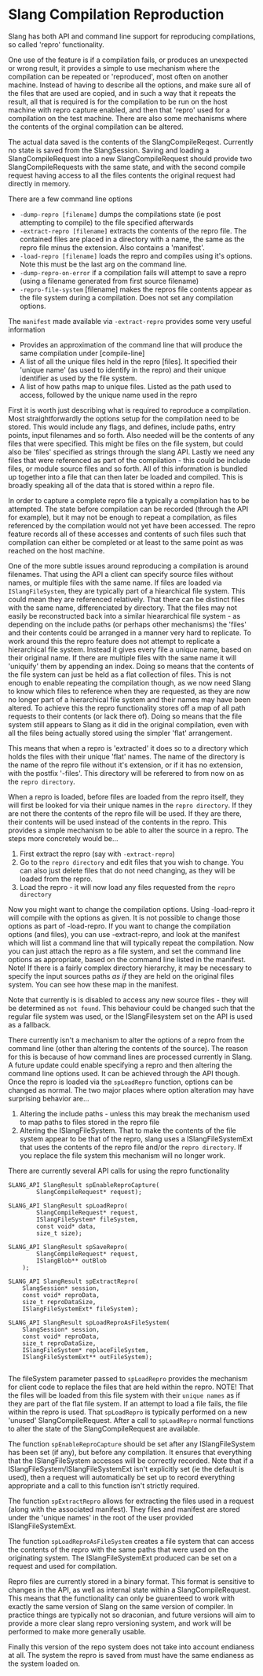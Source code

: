 Slang Compilation Reproduction
==============================

Slang has both API and command line support for reproducing compilations, so called 'repro' functionality.

One use of the feature is if a compilation fails, or produces an unexpected or wrong result, it provides a simple to use mechanism where the compilation can be repeated or 'reproduced', most often on another machine. Instead of having to describe all the options, and make sure all of the files that are used are copied, and in such a way that it repeats the result, all that is required is for the compilation to be run on the host machine with repro capture enabled, and then that 'repro' used for a compilation on the test machine. There are also some mechanisms where the contents of the orginal compilation can be altered.

The actual data saved is the contents of the SlangCompileReqest. Currently no state is saved from the SlangSession. Saving and loading a SlangCompileRequest into a new SlangCompileRequest should provide two SlangCompileRequests with the same state, and with the second compile request having access to all the files contents the original request had directly in memory. 

There are a few command line options

* `-dump-repro [filename]` dumps the compilations state (ie post attempting to compile) to the file specified afterwards
* `-extract-repro [filename]` extracts the contents of the repro file. The contained files are placed in a directory with a name, the same as the repro file minus the extension. Also contains a 'manifest'.
* `-load-repro [filename]` loads the repro and compiles using it's options. Note this must be the last arg on the command line.
* `-dump-repro-on-error` if a compilation fails will attempt to save a repro (using a filename generated from first source filename)
* `-repro-file-system` [filename] makes the repros file contents appear as the file system during a compilation. Does not set any compilation options.

The `manifest` made available via `-extract-repro` provides some very useful information

* Provides an approximation of the command line that will produce the same compilation under [compile-line]
* A list of all the unique files held in the repro [files]. It specified their 'unique name' (as used to identify in the repro) and their unique identifier as used by the file system.
* A list of how paths map to unique files. Listed as the path used to access, followed by the unique name used in the repro

First it is worth just describing what is required to reproduce a compilation. Most straightforwardly the options setup for the compilation need to be stored. This would include any flags, and defines, include paths, entry points, input filenames and so forth. Also needed will be the contents of any files that were specified. This might be files on the file system, but could also be 'files' specified as strings through the slang API. Lastly we need any files that were referenced as part of the compilation - this could be include files, or module source files and so forth. All of this information is bundled up together into a file that can then later be loaded and compiled. This is broadly speaking all of the data that is stored within a repro file. 

In order to capture a complete repro file a typically a compilation has to be attempted. The state before compilation can be recorded (through the API for example), but it may not be enough to repeat a compilation, as files referenced by the compilation would not yet have been accessed. The repro feature records all of these accesses and contents of such files such that compilation can either be completed or at least to the same point as was reached on the host machine. 

One of the more subtle issues around reproducing a compilation is around filenames. That using the API a client can specify source files without names, or multiple files with the same name. If files are loaded via `ISlangFileSystem`, they are typically part of a hiearchical file system. This could mean they are referenced relatively. That there can be distinct files with the same name, differenciated by directory. That the files may not easily be reconstructed back into a similar hieararchical file system - as depending on the include paths (or perhaps other mechanisms) the 'files' and their contents could be arranged in a manner very hard to replicate. To work around this the repro feature does not attempt to replicate a hierarchical file system. Instead it gives every file a unique name, based on their original name. If there are multiple files with the same name it will 'uniquify' them by appending an index. Doing so means that the contents of the file system can just be held as a flat collection of files. This is not enough to enable repeating the compilation though, as we now need Slang to know which files to reference when they are requested, as they are now no longer part of a hierarchical file system and their names may have been altered. To achieve this the repro functionality stores off a map of all path requests to their contents (or lack there of). Doing so means that the file system still appears to Slang as it did in the original compilation, even with all the files being actually stored using the simpler 'flat' arrangement. 

This means that when a repro is 'extracted' it does so to a directory which holds the files with their unique 'flat' names. The name of the directory is the name of the repro file without it's extension, or if it has no extension, with the postfix '-files'. This directory will be referered to from now on as the `repro directory`.

When a repro is loaded, before files are loaded from the repro itself, they will first be looked for via their unique names in the `repro directory`. If they are not there the contents of the repro file will be used. If they are there, their contents will be used instead of the contents in the repro. This provides a simple mechanism to be able to alter the source in a repro. The steps more concretely would be...

1) First extract the repro (say with `-extract-repro`)
2) Go to the `repro directory` and edit files that you wish to change. You can also just delete files that do not need changing, as they will be loaded from the repro.
3) Load the repro - it will now load any files requested from the `repro directory`

Now you might want to change the compilation options. Using -load-repro it will compile with the options as given. It is not possible to change those options as part of -load-repro. If you want to change the compilation options (and files), you can use -extract-repro, and look at the manifest which will list a command line that will typically repeat the compilation. Now you can just attach the repro as a file system, and set the command line options as appropriate, based on the command line listed in the manifest. Note! If there is a fairly complex directory hierarchy, it may be necessary to specify the input sources paths *as if* they are held on the original files system. You can see how these map in the manifest. 

Note that currently is is disabled to access any new source files - they will be determined as `not found`. This behaviour could be changed such that the regular file system was used, or the ISlangFilesystem set on the API is used as a fallback. 

There currently isn't a mechanism to alter the options of a repro from the command line (other than altering the contents of the source). The reason for this is because of how command lines are processed currently in Slang. A future update could enable specifying a repro and then altering the command line options used. It can be achieved through the API though. Once the repro is loaded via the `spLoadRepro` function, options can be changed as normal. The two major places where option alteration may have surprising behavior are... 

1) Altering the include paths - unless this may break the mechanism used to map paths to files stored in the repro file
2) Altering the ISlangFileSystem. That to make the contents of the file system appear to be that of the repro, slang uses a ISlangFileSystemExt that uses the contents of the repro file and/or the `repro directory`. If you replace the file system this mechanism will no longer work. 

There are currently several API calls for using the repro functionality 

```
SLANG_API SlangResult spEnableReproCapture(
        SlangCompileRequest* request);
    
SLANG_API SlangResult spLoadRepro(
        SlangCompileRequest* request,
        ISlangFileSystem* fileSystem,
        const void* data,
        size_t size);

SLANG_API SlangResult spSaveRepro(
        SlangCompileRequest* request,
        ISlangBlob** outBlob
    );
    
SLANG_API SlangResult spExtractRepro(
    SlangSession* session, 
    const void* reproData, 
    size_t reproDataSize, 
    ISlangFileSystemExt* fileSystem);    

SLANG_API SlangResult spLoadReproAsFileSystem(
    SlangSession* session,
    const void* reproData,
    size_t reproDataSize,
    ISlangFileSystem* replaceFileSystem,
    ISlangFileSystemExt** outFileSystem);
   
```

The fileSystem parameter passed to `spLoadRepro` provides the mechanism for client code to replace the files that are held within the repro. NOTE! That the files will be loaded from this file system with their `unique names` as if they are part of the flat file system. If an attempt to load a file fails, the file within the repro is used. That `spLoadRepro` is typically performed on a new 'unused' SlangCompileRequest. After a call to `spLoadRepro` normal functions to alter the state of the SlangCompileRequest are available. 

The function `spEnableReproCapture` should be set after any ISlangFileSystem has been set (if any), but before any compilation. It ensures that everything that the ISlangFileSystem accesses will be correctly recorded. Note that if a ISlangFileSystem/ISlangFileSystemExt isn't explicitly set (ie the default is used), then a request will automatically be set up to record everything appropriate and a call to this function isn't strictly required.  
    
The function `spExtractRepro` allows for extracting the files used in a request (along with the associated manifest). They files and manifest are stored under the 'unique names' in the root of the user provided ISlangFileSystemExt.     
    
The function `spLoadReproAsFileSystem` creates a file system that can access the contents of the repro with the same paths that were used on the originating system. The ISlangFileSystemExt produced can be set on a request and used for compilation.    
    
Repro files are currently stored in a binary format. This format is sensitive to changes in the API, as well as internal state within a SlangCompileRequest. This means that the functionality can only be guarenteed to work with exactly the same version of Slang on the same version of compiler. In practice things are typically not so draconian, and future versions will aim to provide a more clear slang repro versioning system, and work will be performed to make more generally usable. 

Finally this version of the repo system does not take into account endianess at all. The system the repro is saved from must have the same endianess as the system loaded on.
